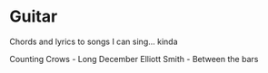 # Guitar
Chords and lyrics to songs I can sing... kinda


Counting Crows - Long December
Elliott Smith - Between the bars
